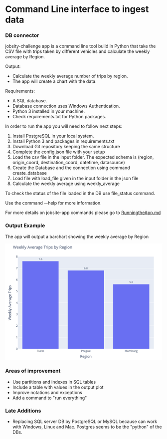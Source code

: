 # Command Line interface to ingest data
### DB connector


jobsity-challenge app is a command line tool build in Python that take the CSV file with trips taken by different vehicles and calculate the weekly average by Region.

Output:
- Calculate the weekly average number of trips by region. 
- The app will create a chart with the data.

Requirements:
- A SQL database.
- Database connection uses Windows Authentication.
- Python 3 installed in your machine.
- Check requirements.txt for Python packages.
        
In order to run the app you will need to follow next steps:
1. Install PostgreSQL in your local system.
2. Install Python 3 and packages in requirements.txt
3. Download Git repository keeping the same structure
4. Complete the config.json file with your setup 
5. Load the csv file in the input folder. The expected schema is (region, origin_coord, destination_coord, datetime, datasource)  
6. Create the Database and the connection using command create_database
7. Load file with load_file given in the input folder in the json file 
8. Calculate the weekly average using weekly_average 
            
To check the status of the file loaded in the DB use file_status command. 

Use the command --help for more information.

For more details on jobsite-app commands please go to [RunningtheApp.md](https://github.com/agvelazquez/jobsity-challenge/blob/main/RunningtheApp.md)

### Output Example

The app will output a barchart showing the weekly average by Region

![plot](docs/output_chart.PNG)


### Areas of improvement 
- Use partitions and indexes in SQL tables
- Include a table with values in the output plot
- Improve notations and exceptions 
- Add a command to "run everything"

### Late Additions
- Replacing SQL server DB by PostgreSQL or MySQL because can work with Windows, Linux and Mac. Postgres seems to be the "python" of the DBs.
